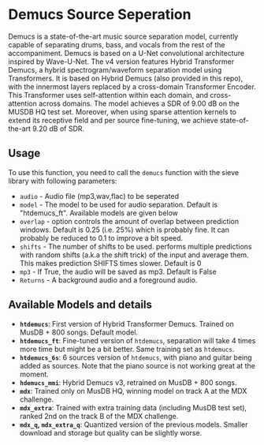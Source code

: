 # Demucs Source Seperation

Demucs is a state-of-the-art music source separation model, currently capable of separating drums, bass, and vocals from the rest of the accompaniment. Demucs is based on a U-Net convolutional architecture inspired by Wave-U-Net. The v4 version features Hybrid Transformer Demucs, a hybrid spectrogram/waveform separation model using Transformers. It is based on Hybrid Demucs (also provided in this repo), with the innermost layers replaced by a cross-domain Transformer Encoder. This Transformer uses self-attention within each domain, and cross-attention across domains. The model achieves a SDR of 9.00 dB on the MUSDB HQ test set. Moreover, when using sparse attention kernels to extend its receptive field and per source fine-tuning, we achieve state-of-the-art 9.20 dB of SDR.


## Usage

To use this function, you need to call the `demucs` function with the sieve library with following parameters:

* `audio` -  Audio file (mp3,wav,flac) to be seperated
* `model` - The model to be used for audio separation. Default is "htdemucs_ft". Available models are given below
* `overlap` -  option controls the amount of overlap between prediction windows. Default is 0.25 (i.e. 25%) which is probably fine. It can probably be reduced to 0.1 to improve a bit speed.
* `shifts` - The number of shifts to be used. performs multiple predictions with random shifts (a.k.a the shift trick) of the input and average them. This makes prediction SHIFTS times slower. Default is 0
* `mp3` - If True, the audio will be saved as mp3. Default is False
* `Returns` - A background audio and a foreground audio.


## Available Models and details
- **`htdemucs`**: First version of Hybrid Transformer Demucs. Trained on MusDB + 800 songs. Default model.
- **`htdemucs_ft`**: Fine-tuned version of `htdemucs`, separation will take 4 times more time but might be a bit better. Same training set as `htdemucs`.
- **`htdemucs_6s`**: 6 sources version of `htdemucs`, with piano and guitar being added as sources. Note that the piano source is not working great at the moment.
- **`hdemucs_mmi`**: Hybrid Demucs v3, retrained on MusDB + 800 songs.
- **`mdx`**: Trained only on MusDB HQ, winning model on track A at the MDX challenge.
- **`mdx_extra`**: Trained with extra training data (including MusDB test set), ranked 2nd on the track B of the MDX challenge.
- **`mdx_q`, `mdx_extra_q`**: Quantized version of the previous models. Smaller download and storage but quality can be slightly worse.

